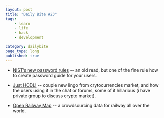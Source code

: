 ```yaml
---
layout: post
title: "Daily Bite #23"
tags: 
    - learn
    - life
    - hack
    - development

category: dailybite
page_type: long
published: true
---
```


- [NIST’s new password rules](https://nakedsecurity.sophos.com/2016/08/18/nists-new-password-rules-what-you-need-to-know/) -- an old read, but one of the fine rule how to create password guide for your users.

- [Just HODL!](https://coinsutra.com/hodl-popular-cryptocurrency-terms/) -- couple new lingo from crytocurrencies market, and how the users using it in the chat or forums, some of it hillarious (i have private group to discuss crypto market).

- [Open Railway Map](http://www.openrailwaymap.org/) -- a crowdsourcing data for railway all over the world.